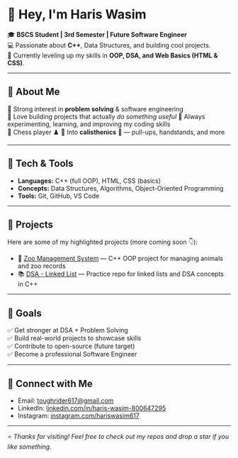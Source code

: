 # 👋 Hey, I'm Haris Wasim  

🎓 **BSCS Student | 3rd Semester | Future Software Engineer**  
💻 Passionate about **C++**, Data Structures, and building cool projects.  
🚀 Currently leveling up my skills in **OOP, DSA, and Web Basics (HTML & CSS)**.  

---

## 🌟 About Me
🔹 Strong interest in **problem solving** & software engineering  
🔹 Love building projects that actually *do something useful*
🔹 Always experimenting, learning, and improving my coding skills  
🔹 Chess player ♟️ 
🔹 Into **calisthenics** 💪 — pull-ups, handstands, and more  

---

## 🔨 Tech & Tools
- **Languages:** C++ (full OOP), HTML, CSS (basics)  
- **Concepts:** Data Structures, Algorithms, Object-Oriented Programming  
- **Tools:** Git, GitHub, VS Code  

---

## 📌 Projects
Here are some of my highlighted projects (more coming soon 👇):

- 🦁 [Zoo Management System](https://github.com/Haris617/Zoo-Management-System) — C++ OOP project for managing animals and zoo records  
- 📚 [DSA - Linked List](https://github.com/Haris617/DSA-LinkedList) — Practice repo for linked lists and DSA concepts in C++  

---

## 🎯 Goals
✅ Get stronger at DSA + Problem Solving  
✅ Build real-world projects to showcase skills  
✅ Contribute to open-source (future target)  
✅ Become a professional Software Engineer  

---

## 🔗 Connect with Me  
  - Email: [toughrider617@gmail.com](mailto:toughrider617@gmail.com)  
  - LinkedIn: [linkedin.com/in/haris-wasim-800647295](https://www.linkedin.com/in/haris-wasim-800647295/)  
  - Instagram: [instagram.com/hariswasim617](https://www.instagram.com/hariswasim617/)
  
---

⭐ *Thanks for visiting! Feel free to check out my repos and drop a star if you like something.*
